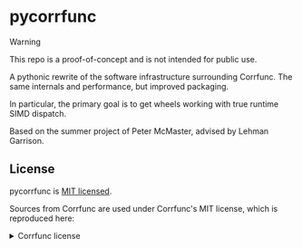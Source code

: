 # pycorrfunc

> [!WARNING]
> This repo is a proof-of-concept and is not intended for public use.

A pythonic rewrite of the software infrastructure surrounding Corrfunc. The same internals and performance, but improved packaging.

In particular, the primary goal is to get wheels working with true runtime SIMD dispatch.

Based on the summer project of Peter McMaster, advised by Lehman Garrison.

## License
pycorrfunc is [MIT licensed](LICENSE).

Sources from Corrfunc are used under Corrfunc's MIT license, which is reproduced here:

<details>
<summary>Corrfunc license</summary>

```
Copyright (C) 2014 Manodeep Sinha (manodeep@gmail.com)

Permission is hereby granted, free of charge, to any person obtaining a copy
of this software and associated documentation files (the "Software"), to
deal in the Software without restriction, including without limitation the
rights to use, copy, modify, merge, publish, distribute, sublicense, and/or
sell copies of the Software, and to permit persons to whom the Software is
furnished to do so, subject to the following conditions:

The above copyright notice and this permission notice shall be included in
all copies or substantial portions of the Software.

THE SOFTWARE IS PROVIDED "AS IS", WITHOUT WARRANTY OF ANY KIND, EXPRESS
OR IMPLIED, INCLUDING BUT NOT LIMITED TO THE WARRANTIES OF MERCHANTABILITY,
FITNESS FOR A PARTICULAR PURPOSE AND NONINFRINGEMENT. IN NO EVENT SHALL
THE AUTHORS OR COPYRIGHT HOLDERS BE LIABLE FOR ANY CLAIM, DAMAGES OR OTHER
LIABILITY, WHETHER IN AN ACTION OF CONTRACT, TORT OR OTHERWISE, ARISING
FROM, OUT OF OR IN CONNECTION WITH THE SOFTWARE OR THE USE OR OTHER
DEALINGS IN THE SOFTWARE.
```
</details>
